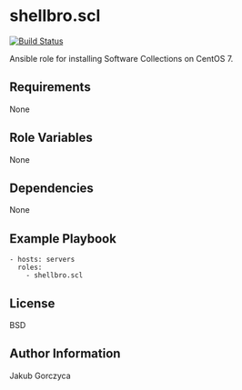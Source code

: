 shellbro.scl
============

[![Build Status](https://travis-ci.org/shellbro/ansible-role-scl.svg?branch=master)](https://travis-ci.org/shellbro/ansible-role-scl)

Ansible role for installing Software Collections on CentOS 7.

Requirements
------------

None

Role Variables
--------------

None

Dependencies
------------

None

Example Playbook
----------------

    - hosts: servers
      roles:
        - shellbro.scl

License
-------

BSD

Author Information
------------------

Jakub Gorczyca
